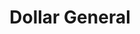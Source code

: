 ---
title: "Dollar General"
url: /little-rock/dollar-general-satterfield-drive/
shop: variety store
---